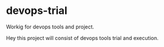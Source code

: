 # devops-trial
Workig for devops tools and project.

Hey this project will consist of devops tools trial and execution.

